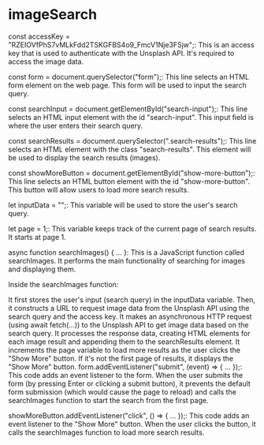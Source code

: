 # imageSearch
const accessKey = "RZEIOVfPhS7vMLkFdd2TSKGFBS4o9_FmcV1Nje3FSjw";: This is an access key that is used to authenticate with the Unsplash API. It's required to access the image data.

const form = document.querySelector("form");: This line selects an HTML form element on the web page. This form will be used to input the search query.

const searchInput = document.getElementById("search-input");: This line selects an HTML input element with the id "search-input". This input field is where the user enters their search query.

const searchResults = document.querySelector(".search-results");: This line selects an HTML element with the class "search-results". This element will be used to display the search results (images).

const showMoreButton = document.getElementById("show-more-button");: This line selects an HTML button element with the id "show-more-button". This button will allow users to load more search results.

let inputData = "";: This variable will be used to store the user's search query.

let page = 1;: This variable keeps track of the current page of search results. It starts at page 1.

async function searchImages() { ... }: This is a JavaScript function called searchImages. It performs the main functionality of searching for images and displaying them.

Inside the searchImages function:

It first stores the user's input (search query) in the inputData variable.
Then, it constructs a URL to request image data from the Unsplash API using the search query and the access key.
It makes an asynchronous HTTP request (using await fetch(...)) to the Unsplash API to get image data based on the search query.
It processes the response data, creating HTML elements for each image result and appending them to the searchResults element.
It increments the page variable to load more results as the user clicks the "Show More" button.
If it's not the first page of results, it displays the "Show More" button.
form.addEventListener("submit", (event) => { ... });: This code adds an event listener to the form. When the user submits the form (by pressing Enter or clicking a submit button), it prevents the default form submission (which would cause the page to reload) and calls the searchImages function to start the search from the first page.

showMoreButton.addEventListener("click", () => { ... });: This code adds an event listener to the "Show More" button. When the user clicks the button, it calls the searchImages function to load more search results.
